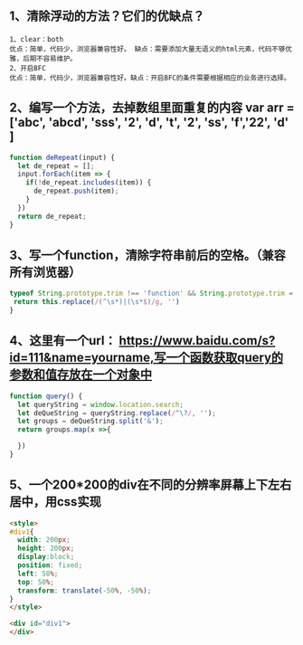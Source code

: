 ## 1、清除浮动的方法？它们的优缺点？
```text
1、clear：both
优点：简单，代码少，浏览器兼容性好。 缺点：需要添加大量无语义的html元素，代码不够优雅，后期不容易维护。
2、开启BFC
优点：简单，代码少，浏览器兼容性好。缺点：开启BFC的条件需要根据相应的业务进行选择。
```
## 2、编写一个方法，去掉数组里面重复的内容 var arr = ['abc', 'abcd', 'sss', '2', 'd', 't', '2', 'ss', 'f','22', 'd' ]

```js
function deRepeat(input) {
  let de_repeat = [];
  input.forEach(item => {
    if(!de_repeat.includes(item)) {
      de_repeat.push(item);
    }
  })
  return de_repeat;
}
```

## 3、写一个function，清除字符串前后的空格。（兼容所有浏览器）

```js
typeof String.prototype.trim !== 'function' && String.prototype.trim = function() {
 return this.replace(/(^\s*)|(\s*$)/g, '')
}
```

## 4、这里有一个url： https://www.baidu.com/s?id=111&name=yourname,写一个函数获取query的参数和值存放在一个对象中

```js
function query() {
  let queryString = window.location.search;
  let deQueString = queryString.replace(/^\?/, '');
  let groups = deQueString.split('&');
  return groups.map(x =>{

  })
}

```

## 5、一个200*200的div在不同的分辨率屏幕上下左右居中，用css实现

```html
<style>
#div1{
  width: 200px;
  height: 200px;
  display:block;
  position: fixed;
  left: 50%;
  top: 50%;
  transform: translate(-50%, -50%);
}
</style>

<div id="div1">
</div>
```
